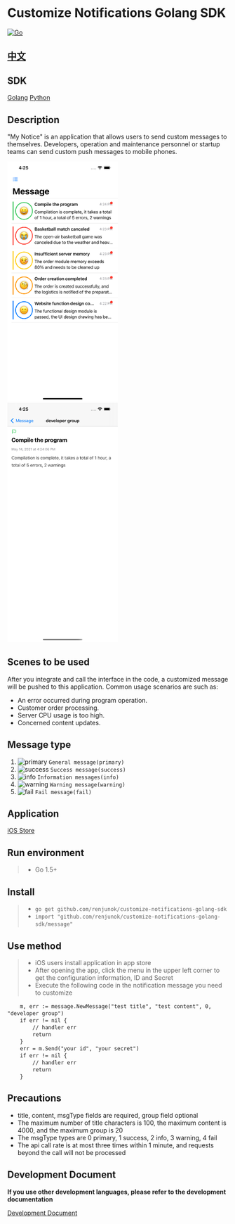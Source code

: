 # Customize Notifications Golang SDK

[![Go](https://github.com/renjunok/customize-notifications-golang-sdk/actions/workflows/ci.yml/badge.svg)](https://github.com/renjunok/customize-notifications-golang-sdk/actions/workflows/ci.yml)

## [中文](https://github.com/renjunok/customize-notifications-golang-sdk/blob/main/README-CN.md)

## SDK
[Golang](https://github.com/renjunok/customize-notifications-golang-sdk)
[Python](https://github.com/renjunok/customize-notifications-python-sdk)

## Description
"My Notice" is an application that allows users to send custom messages to themselves. Developers, operation and maintenance personnel or startup teams can send custom push messages to mobile phones.

<img src="./images/customize-notifications-app-home-view-en.png" width="50%" height="50%" alt="customize notification app home view">
<img src="./images/customize-notifications-app-message-detail-view-en.png" width="50%" height="50%" alt="customize notification app message detail view">

## Scenes to be used
After you integrate and call the interface in the code, a customized message will be pushed to this application. Common usage scenarios are such as:
- An error occurred during program operation.
- Customer order processing.
- Server CPU usage is too high.
- Concerned content updates.

## Message type
1. ![primary](https://via.placeholder.com/15/2463EB/000000?text=+) `General message(primary)`
0. ![success](https://via.placeholder.com/15/c5f015/000000?text=+) `Success message(success)`
0. ![info](https://via.placeholder.com/15/FCD34D/000000?text=+) `Information messages(info)`
0. ![warning](https://via.placeholder.com/15/DF933B/000000?text=+) `Warning message(warning)`
0. ![fail](https://via.placeholder.com/15/f03c15/000000?text=+) `Fail message(fail)`

## Application
[iOS Store]("https://apps.apple.com/us/app/my-notice-customize-notice/id1566837067")

## Run environment
> - Go 1.5+

## Install
> - `go get github.com/renjunok/customize-notifications-golang-sdk`
> - `import "github.com/renjunok/customize-notifications-golang-sdk/message"`

## Use method
> - iOS users install application in app store
> - After opening the app, click the menu in the upper left corner to get the configuration information, ID and Secret
> - Execute the following code in the notification message you need to customize
```golang
	m, err := message.NewMessage("test title", "test content", 0, "developer group")
	if err != nil {
		// handler err
		return
	}
	err = m.Send("your id", "your secret")
	if err != nil {
		// handler err
		return
	}
```

## Precautions
- title, content, msgType fields are required, group field optional
- The maximum number of title characters is 100, the maximum content is 4000, and the maximum group is 20
- The msgType types are 0 primary, 1 success, 2 info, 3 warning, 4 fail
- The api call rate is at most three times within 1 minute, and requests beyond the call will not be processed

## Development Document
**If you use other development languages, please refer to the development documentation**

[Development Document](api-doc-en.md)

